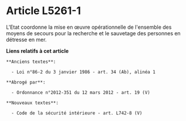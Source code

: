 # Article L5261-1

L'Etat coordonne la mise en œuvre opérationnelle de l'ensemble des moyens de secours pour la recherche et le sauvetage des
personnes en détresse en mer.

**Liens relatifs à cet article**

	**Anciens textes**:

	  - Loi n°86-2 du 3 janvier 1986 - art. 34 (Ab), alinéa 1

	**Abrogé par**:

	  - Ordonnance n°2012-351 du 12 mars 2012 - art. 19 (V)

	**Nouveaux textes**:

	  - Code de la sécurité intérieure - art. L742-8 (V)
